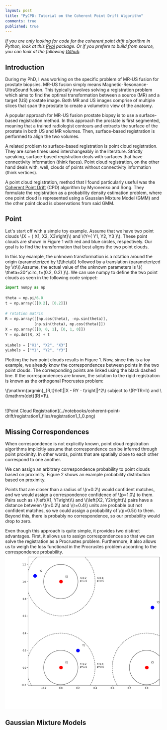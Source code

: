 ```yaml
---
layout: post
title: "PyCPD: Tutorial on the Coherent Point Drift Algorithm"
comments: true
published: true
---
```

*If you are only looking for code for the coherent point drift algorithm in Python, look at this [Pypi](https://pypi.python.org/pypi/pycpd/0.1) package. Or if you prefere to build from source, you can look at the following [Github](https://github.com/siavashk/pycpd).*

## Introduction
During my PhD, I was working on the specific problem of MR-US fusion for prostate biopsies. MR-US fusion simply means Magnetic-Resonance-UltraSound fusion. This typically involves solving a registration problem which aims to find the optimal transformation between a source (MR) and a target (US) prostate image. Both MR and US images comprise of multiple slices that span the prostate to create a volumetric view of the anatomy.

A popular approach for MR-US fusion prostate biopsy is to use a surface-based registration method. In this approach the prostate is first segmented, meaning that a trained radiologist contours and extracts the surface of the prostate in both US and MR volumes. Then, surface-based registration is performed to align the two volumes.

A related problem to surface-based registration is point cloud registration. They are some times used interchangeably in the literature. Strictly speaking, surface-based registration deals with surfaces that have connectivity information (think faces). Point cloud registration, on the other hand deals with, well, clouds of points without connectivity information (think vertices).

A point cloud registration, method that I found particularly useful was the [Coherent Point Drift](https://arxiv.org/abs/0905.2635) (CPD) algorithm by Myronenko and Song. They formulate the registration as a probability density estimation problem, where one point cloud is represented using a Gaussian Mixture Model (GMM) and the other point cloud is observations from said GMM.

## Point
Let's start off with a simple toy example. Assume that we have two point clouds \\(X = \{ X1, X2, X3\right\}\\) and \\(Y=\{ Y1, Y2, Y3 \}\\). These point clouds are shown in Figure 1 with red and blue circles, respectively. Our goal is to find the transformation that best aligns the two point clouds.

In this toy example, the unknown transformation is a rotation around the origin (parameterized by \\(\theta\\)) followed by a translation (parameterized by \\(t\\)).Assume, the actual value of the unknown parameters is \\(\{ \theta=30^\circ, t=(0.2, 0.2) \}\\). We can use numpy to define the two point clouds as seen in the following code snippet:

 ```python
import numpy as np

theta = np.pi/6.0
t = np.array([[0.2], [0.2]])

# rotation matrix
R = np.array([[np.cos(theta), -np.sin(theta)],
              [np.sin(theta), np.cos(theta)]])
X = np.array([[0, 0, 1], [0, 1, 0]])
Y = np.dot(R, X) + t

xLabels = ["X1", "X2", "X3"]
yLabels = ["Y1", "Y2", "Y3"]
```

Plotting the two point clouds results in Figure 1. Now, since this is a toy example, we already know the correspondences between points in the two point clouds. The corresponding points are linked using the black dashed line. If the correspondences are known, the solution to the rigid registration is known as the orthogonal Procrustes problem:

\\(\mathrm{argmin}_{R,t}\left\||X - RY - t\right\||^2\\) subject to \\(R^TR=I\\) and \\(\mathrm{det}(R)=1\\).

<br>
![Point Cloud Registration](../notebooks/coherent-point-drift/registration1_files/registration1_1_0.png)<br/>

## Missing Correspondences
When correspondence is not explicitly known, point cloud registration algorithms implicitly assume that correspondence can be inferred through point proximity. In other words, points that are spatially close to each other correspond to one another.

We can assign an arbitrary correspondence probability to point clouds based on proximity. Figure 2 shows an example probability distribution based on proximity.

Points that are closer than a radius of \\(r=0.2\\) would confident matches, and we would assign a correspondence confidence of \\(p=1.0\\) to them. Pairs such as \\(\left\(X1, Y1\right\)\\) and \\(\left\(X2, Y2\right\)\\) pairs have a distance between \\(r=0.2\\) and \\(r=0.4\\) units are probable but not confident matches, so we could assign a probability of \\(p=0.5\\) to them. Beyond this, there is probably no correspondence, so our probability would drop to zero.

Even though this approach is quite simple, it provides two distinct advantages. First, it allows us to assign correspondences so that we can solve the registration as a Procrustes problem. Furthermore, it also allows us to weigh the loss functional in the Procrustes problem according to the correspondence probability.
<br>
![Point Cloud Correspondences](../notebooks/coherent-point-drift/registration1_files/registration1_2_0.png)<br/>

## Gaussian Mixture Models

